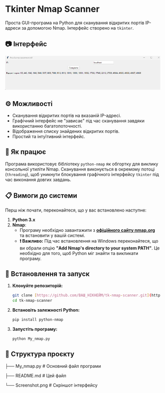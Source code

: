# Tkinter Nmap Scanner

Проста GUI-програма на Python для сканування відкритих портів IP-адреси за допомогою Nmap. Інтерфейс створено на `tkinter`.

## 📷 Інтерфейс

![Screenshot of the application GUI](Screenshot.png)

## ⚙️ Можливості
- Сканування відкритих портів на вказаній IP-адресі.
- Графічний інтерфейс не "зависає" під час сканування завдяки використанню багатопоточності.
- Відображення списку знайдених відкритих портів.
- Простий та інтуїтивний інтерфейс.

## 🧠 Як працює
Програма використовує бібліотеку `python-nmap` як обгортку для виклику консольної утиліти Nmap. Сканування виконується в окремому потоці (`threading`), щоб уникнути блокування графічного інтерфейсу `tkinter` під час виконання довгих завдань.

## 📋 Вимоги до системи
Перш ніж почати, переконайтеся, що у вас встановлено наступне:

1.  **Python 3.x**
2.  **Nmap**:
    -   Програму необхідно завантажити з **[офіційного сайту nmap.org](https://nmap.org/download.html)** та встановити у вашій системі.
    -   **❗️ Важливо:** Під час встановлення на Windows переконайтеся, що ви обрали опцію **"Add Nmap's directory to your system PATH"**. Це необхідно для того, щоб Python міг знайти та викликати програму.

## 🚀 Встановлення та запуск

1.  **Клонуйте репозиторій:**
    ```bash
    git clone [https://github.com/ВАШ_НІКНЕЙМ/tk-nmap-scanner.git](https://github.com/ВАШ_НІКНЕЙМ/tk-nmap-scanner.git)
    cd tk-nmap-scanner
    ```

2.  **Встановіть залежності Python:**
    ```bash
    pip install python-nmap
    ```

3.  **Запустіть програму:**
    ```bash
    python My_nmap.py
    ```

## 📁 Структура проєкту
├── My_nmap.py        # Основний файл програми

├── README.md         # Цей файл

└── Screenshot.png    # Скріншот інтерфейсу

